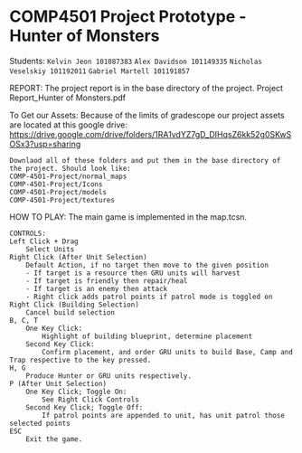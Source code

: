 # COMP4501 Project Prototype - Hunter of Monsters #

Students:
	```Kelvin Jeon 101087383```
	```Alex Davidson 101149335```
	```Nicholas Veselskiy 101192011```
	```Gabriel Martell 101191857```

REPORT:
	The project report is in the base directory of the project. Project Report_Hunter of Monsters.pdf

To Get our Assets:
	Because of the limits of gradescope our project assets are located at this google drive: https://drive.google.com/drive/folders/1RA1vdYZ7gD_DIHqsZ6kk52g0SKwSOSx3?usp=sharing 

	Downlaod all of these folders and put them in the base directory of the project. Should look like:
	COMP-4501-Project/normal_maps
	COMP-4501-Project/Icons
	COMP-4501-Project/models
	COMP-4501-Project/textures

HOW TO PLAY:
	The main game is implemented in the map.tcsn.

	CONTROLS:
	Left Click + Drag
		Select Units
	Right Click (After Unit Selection)
		Default Action, if no target then move to the given position
		- If target is a resource then GRU units will harvest
		- If target is friendly then repair/heal
		- If target is an enemy then attack
		- Right click adds patrol points if patrol mode is toggled on
	Right Click (Building Selection)
		Cancel build selection
	B, C, T
		One Key Click:
			Highlight of building blueprint, determine placement
		Second Key Click:
			Confirm placement, and order GRU units to build Base, Camp and Trap respective to the key pressed. 
	H, G
		Produce Hunter or GRU units respectively.
	P (After Unit Selection)
		One Key Click; Toggle On:
			See Right Click Controls
		Second Key Click; Toggle Off:
			If patrol points are appended to unit, has unit patrol those selected points
	ESC
		Exit the game.
